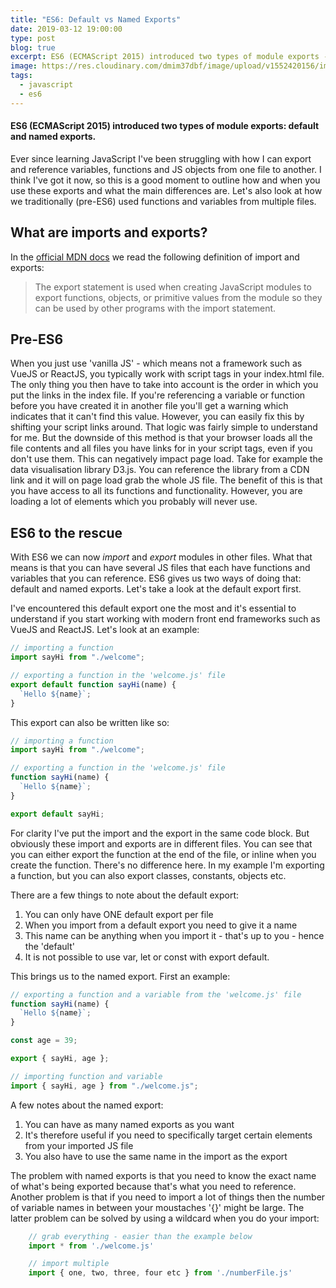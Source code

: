 ```yaml
---
title: "ES6: Default vs Named Exports"
date: 2019-03-12 19:00:00
type: post
blog: true
excerpt: ES6 (ECMAScript 2015) introduced two types of module exports - default and named exports. In this blog I explain the differences between the two.
image: https://res.cloudinary.com/dmim37dbf/image/upload/v1552420156/import_export.png
tags:
  - javascript
  - es6
---
```


#### ES6 (ECMAScript 2015) introduced two types of module exports: default and named exports.

Ever since learning JavaScript I've been struggling with how I can export and reference variables, functions and JS objects from one file to another. I think I've got it now, so this is a good moment to outline how and when you use these exports and what the main differences are. Let's also look at how we traditionally (pre-ES6) used functions and variables from multiple files.

## What are imports and exports?

In the [official MDN docs](https://developer.mozilla.org/en-US/docs/Web/JavaScript/Reference/Statements/export) we read the following definition of import and exports:

> The export statement is used when creating JavaScript modules to export functions, objects, or primitive values from the module so they can be used by other programs with the import statement.

## Pre-ES6

When you just use 'vanilla JS' - which means not a framework such as VueJS or ReactJS, you typically work with script tags in your index.html file. The only thing you then have to take into account is the order in which you put the links in the index file. If you're referencing a variable or function before you have created it in another file you'll get a warning which indicates that it can't find this value. However, you can easily fix this by shifting your script links around. That logic was fairly simple to understand for me. But the downside of this method is that your browser loads all the file contents and all files you have links for in your script tags, even if you don't use them. This can negatively impact page load. Take for example the data visualisation library D3.js. You can reference the library from a CDN link and it will on page load grab the whole JS file. The benefit of this is that you have access to all its functions and functionality. However, you are loading a lot of elements which you probably will never use.

## ES6 to the rescue

With ES6 we can now _import_ and _export_ modules in other files. What that means is that you can have several JS files that each have functions and variables that you can reference. ES6 gives us two ways of doing that: default and named exports. Let's take a look at the default export first.

I've encountered this default export one the most and it's essential to understand if you start working with modern front end frameworks such as VueJS and ReactJS. Let's look at an example:

```javascript
// importing a function
import sayHi from "./welcome";

// exporting a function in the 'welcome.js' file
export default function sayHi(name) {
  `Hello ${name}`;
}
```

This export can also be written like so:

```javascript
// importing a function
import sayHi from "./welcome";

// exporting a function in the 'welcome.js' file
function sayHi(name) {
  `Hello ${name}`;
}

export default sayHi;
```

For clarity I've put the import and the export in the same code block. But obviously these import and exports are in different files. You can see that you can either export the function at the end of the file, or inline when you create the function. There's no difference here. In my example I'm exporting a function, but you can also export classes, constants, objects etc.

There are a few things to note about the default export:

1. You can only have ONE default export per file
2. When you import from a default export you need to give it a name
3. This name can be anything when you import it - that's up to you - hence the 'default'
4. It is not possible to use var, let or const with export default.

This brings us to the named export. First an example:

```javascript
// exporting a function and a variable from the 'welcome.js' file
function sayHi(name) {
  `Hello ${name}`;
}

const age = 39;

export { sayHi, age };

// importing function and variable
import { sayHi, age } from "./welcome.js";
```

A few notes about the named export:

1. You can have as many named exports as you want
2. It's therefore useful if you need to specifically target certain elements from your imported JS file
3. You also have to use the same name in the import as the export

The problem with named exports is that you need to know the exact name of what's being exported because that's what you need to reference. Another problem is that if you need to import a lot of things then the number of variable names in between your moustaches '{}' might be large. The latter problem can be solved by using a wildcard when you do your import:

```javascript
    // grab everything - easier than the example below
    import * from './welcome.js'

    // import multiple
    import { one, two, three, four etc } from './numberFile.js'
```
